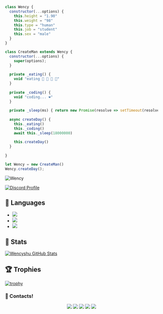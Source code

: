 ```js
class Wency {
  constructor(...options) {
    this.height = "1.90"
    this.weight = "98"
    this.type = "human"
    this.job = "student"
    this.sex = "male"
  }
}

class CreateMan extends Wency {
  constructor(...options) {
    super(options);
  }
  
  private _eating() {
    void "eating 🍔 🍟 🍗 🥤"
  }
  
  private _coding() {
    void "coding... ❤️"
  }
  
  private _sleep(ms) { return new Promise(resolve => setTimeout(resolve, ms)) }
  
  async createDay() {
    this._eating()
    this._coding()
    await this._sleep(18000000)
    
    this.createDay()
  }
  
}

let Wency = new CreateMan()
Wency.createDay();
```
<img src="https://komarev.com/ghpvc/?username=Wency&label=Ziyaretçi%20Sayısı&color=552b75" alt="Wency" />

[![Discord Profile](https://lanyard-profile-readme.vercel.app/api/456261567202197515)](https://discord.com/users/335115272161853442)


## 🔧 Languages
- ![](https://img.shields.io/badge/Code-JavaScript-black?style=flat-square&logo=javascript&logoColor=brightgreen)
- ![](https://img.shields.io/badge/Code-Java-black?style=flat-square&logo=java&logoColor=white)
- ![](https://img.shields.io/badge/Tools-MongoDB-black?style=flat-square&logo=mongodb&logoColor=cyan)

## 🧮 Stats
<a href="https://github.com/Wency/Wency">
  <img align="center" src="https://github-readme-stats.vercel.app/api/top-langs/?username=Wencyshu&hide=c%2B%2B,c,html&title_color=d6826d&text_color=FF00FF&icon_color=6aa6f8&bg_color=0e1116" alt="Wencyshu GitHub Stats" />
</a>


## 🏆 Trophies
[![trophy](https://github-profile-trophy.vercel.app/?username=Wencyshu&theme=dracula&column=7)](https://github.com/ryo-ma/github-profile-trophy)



<h3>🌟 Contacts!</h3>
<p align="center">
     <a href="https://www.instagram.com/ardawncxy" target"blank_"><img src="https://img.shields.io/badge/INSTAGRAM%20-DC3175.svg?&style=for-the-badge&logo=instagram&logoColor=white"></a>
       <a href="https://twitch.tv/wencyshu" target"blank_"><img src="https://img.shields.io/badge/Twitch-9146FF?style=for-the-badge&logo=twitch&logoColor=white"></a>
 <a href="https://open.spotify.com/artist/2izoI4BYPveurh2dmNFTDw?si=zATFfjfhR6ux2-dT0_IQOQ&dl_branch=1" target"blank_"><img src="https://img.shields.io/badge/Spotify%20-1ed760.svg?&style=for-the-badge&logo=spotify&logoColor=white"></a>
     <a href="mailto:wency@codesty.org?body=Merhaba" target"blank_"><img src="https://img.shields.io/badge/Gmail-09ffeb?style=for-the-badge&logo=gmail&logoColor=white"></a>
      <a href="https://discord.com/users/456261567202197515" target"blank_"><img src="https://img.shields.io/badge/Discord-ffbb00?style=for-the-badge&logo=discord&logoColor=white"></a>

</p>
